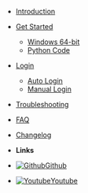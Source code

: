 - [Introduction](/)

- [Get Started](pages/get-started.md)
  - [Windows 64-bit](pages/windows.md)
  - [Python Code](pages/python-code.md)

- [Login](pages/login.md)
  - [Auto Login](pages/auto-login.md)
  - [Manual Login](pages/manual-login.md)
- [Troubleshooting](pages/problems.md)

- [FAQ](pages/faq.md)

- [Changelog](changelog)
- **Links**
- [![Github](https://blogger.googleusercontent.com/img/b/R29vZ2xl/AVvXsEi0vx1MTmw8R7hS0YSronZH1lmP_-zcc4WYCUw_UOXBwztVpG7nNatwjvuJJdOD69HWq6bRL8Z5Id-2VRmWwQfo8mwfw5X6oEm4exh264KNsE0FhoLMw2u7MbtEYb7WbMRLOKVcOAA-470n2il5P45CwJo3e53PSJX0ADDJx2NxHWMOx7Bc0HDU3bV_758/s500/1.png)Github](https://github.com/vairous-1x/EduScrape)
- [![Youtube](https://blogger.googleusercontent.com/img/b/R29vZ2xl/AVvXsEjGd7LsTo7XiT2hzLFVUO_uu6YfKq376qoYVG3hjy8vGlYtP0JI9wq-sbyI2Bn8_YTCTKC0ltWg414ylnfX1itDmCXd2obdzV-mNADsGY6QpQVUSPu3gVH-KRBFvUkpJ2RGkM75kVC_FPQW2bTy8xdSGXT45J_dGADEKeFynDy04lEgz8AXik_jTAli3Ng/s320/EduScrape.png)Youtube](https://youtube.com/@vairous1x)
